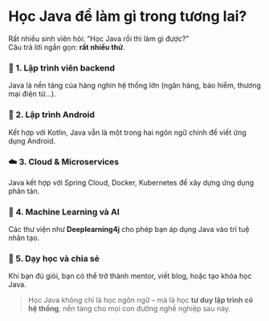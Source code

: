 # Học Java để làm gì trong tương lai?


Rất nhiều sinh viên hỏi: “Học Java rồi thì làm gì được?”  
Câu trả lời ngắn gọn: **rất nhiều thứ**.

### 💼 1. Lập trình viên backend
Java là nền tảng của hàng nghìn hệ thống lớn (ngân hàng, bảo hiểm, thương mại điện tử...).

### 📱 2. Lập trình Android
Kết hợp với Kotlin, Java vẫn là một trong hai ngôn ngữ chính để viết ứng dụng Android.

### ☁️ 3. Cloud & Microservices
Java kết hợp với Spring Cloud, Docker, Kubernetes để xây dựng ứng dụng phân tán.

### 🧠 4. Machine Learning và AI
Các thư viện như **Deeplearning4j** cho phép bạn áp dụng Java vào trí tuệ nhân tạo.

### 🚀 5. Dạy học và chia sẻ
Khi bạn đủ giỏi, bạn có thể trở thành mentor, viết blog, hoặc tạo khóa học Java.

> Học Java không chỉ là học ngôn ngữ – mà là học **tư duy lập trình có hệ thống**, nền tảng cho mọi con đường nghề nghiệp sau này.

